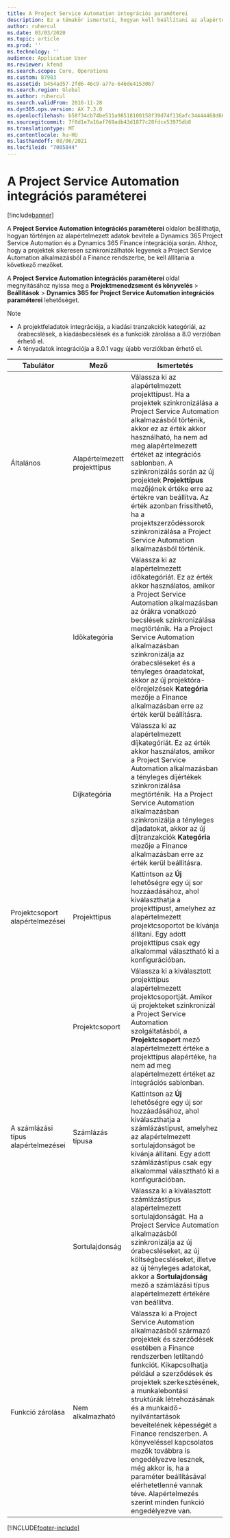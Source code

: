 ```yaml
---
title: A Project Service Automation integrációs paraméterei
description: Ez a témakör ismerteti, hogyan kell beállítani az alapértelmezett adatok bevitelének módját a Microsoft Dynamics 365 for Project Service Automation alkalmazás Microsoft Dynamics 365 Finance rendszerrel való integrációjakor.
author: ruhercul
ms.date: 03/03/2020
ms.topic: article
ms.prod: ''
ms.technology: ''
audience: Application User
ms.reviewer: kfend
ms.search.scope: Core, Operations
ms.custom: 87983
ms.assetid: b454ad57-2fd6-46c9-a77e-646de4153067
ms.search.region: Global
ms.author: ruhercul
ms.search.validFrom: 2016-11-28
ms.dyn365.ops.version: AX 7.3.0
ms.openlocfilehash: b58f34cb74be531a98518100158f39d74f136afc34444468d666cd4e9394af6f
ms.sourcegitcommit: 7f8d1e7a16af769adb43d1877c28fdce53975db8
ms.translationtype: MT
ms.contentlocale: hu-HU
ms.lasthandoff: 08/06/2021
ms.locfileid: "7005844"
---
```

# <a name="project-service-automation-integration-parameters"></a>A Project Service Automation integrációs paraméterei

[!include[banner](../includes/banner.md)]

A **Project Service Automation integrációs paraméterei** oldalon beállíthatja, hogyan történjen az alapértelmezett adatok bevitele a Dynamics 365 Project Service Automation és a Dynamics 365 Finance integrációja során. Ahhoz, hogy a projektek sikeresen szinkronizálhatók legyenek a Project Service Automation alkalmazásból a Finance rendszerbe, be kell állítania a következő mezőket.

A **Project Service Automation integrációs paraméterei** oldal megnyitásához nyissa meg a **Projektmenedzsment és könyvelés** \> **Beállítások** \> **Dynamics 365 for Project Service Automation integrációs paraméterei** lehetőséget. 

> [!NOTE]
> - A projektfeladatok integrációja, a kiadási tranzakciók kategóriái, az órabecslések, a kiadásbecslések és a funkciók zárolása a 8.0 verzióban érhető el.
> - A tényadatok integrációja a 8.0.1 vagy újabb verziókban érhető el.


| Tabulátor                    | Mező                | Ismertetés |
|------------------------|----------------------|-------------|
| Általános                | Alapértelmezett projekttípus | Válassza ki az alapértelmezett projekttípust. Ha a projektek szinkronizálása a Project Service Automation alkalmazásból történik, akkor ez az érték akkor használható, ha nem ad meg alapértelmezett értéket az integrációs sablonban. A szinkronizálás során az új projektek **Projekttípus** mezőjének értéke erre az értékre van beállítva. Az érték azonban frissíthető, ha a projektszerződéssorok szinkronizálása a Project Service Automation alkalmazásból történik. |
|                        | Időkategória        | Válassza ki az alapértelmezett időkategóriát. Ez az érték akkor használatos, amikor a Project Service Automation alkalmazásban az órákra vonatkozó becslések szinkronizálása megtörténik. Ha a Project Service Automation alkalmazásban szinkronizálja az órabecsléseket és a tényleges óraadatokat, akkor az új projektóra-előrejelzések **Kategória** mezője a Finance alkalmazásban erre az érték kerül beállításra. |
|                        | Díjkategória         | Válassza ki az alapértelmezett díjkategóriát. Ez az érték akkor használatos, amikor a Project Service Automation alkalmazásban a tényleges díjértékek szinkronizálása megtörténik. Ha a Project Service Automation alkalmazásban szinkronizálja a tényleges díjadatokat, akkor az új díjtranzakciók **Kategória** mezője a Finance alkalmazásban erre az érték kerül beállításra. |
| Projektcsoport alapértelmezései | Projekttípus         | Kattintson az **Új** lehetőségre egy új sor hozzáadásához, ahol kiválaszthatja a projekttípust, amelyhez az alapértelmezett projektcsoportot be kívánja állítani. Egy adott projekttípus csak egy alkalommal választható ki a konfigurációban. |
|                        | Projektcsoport        | Válassza ki a kiválasztott projekttípus alapértelmezett projektcsoportját. Amikor új projekteket szinkronizál a Project Service Automation szolgáltatásból, a **Projektcsoport** mező alapértelmezett értéke a projekttípus alapértéke, ha nem ad meg alapértelmezett értéket az integrációs sablonban. |
| A számlázási típus alapértelmezései  | Számlázás típusa         | Kattintson az **Új** lehetőségre egy új sor hozzáadásához, ahol kiválaszthatja a számlázástípust, amelyhez az alapértelmezett sortulajdonságot be kívánja állítani. Egy adott számlázástípus csak egy alkalommal választható ki a konfigurációban. |
|                        | Sortulajdonság        | Válassza ki a kiválasztott számlázástípus alapértelmezett sortulajdonságát. Ha a Project Service Automation alkalmazásból szinkronizálja az új órabecsléseket, az új költségbecsléseket, illetve az új tényleges adatokat, akkor a **Sortulajdonság** mező a számlázási típus alapértelmezett értékére van beállítva. |
| Funkció zárolása  | Nem alkalmazható       | Válassza ki a Project Service Automation alkalmazásból származó projektek és szerződések esetében a Finance rendszerben letiltandó funkciót. Kikapcsolhatja például a szerződések és projektek szerkesztésének, a munkalebontási struktúrák létrehozásának és a munkaidő-nyilvántartások beveitelének képességét a Finance rendszerben. A könyveléssel kapcsolatos mezők továbbra is engedélyezve lesznek, még akkor is, ha a paraméter beállításával elérhetetlenné vannak téve. Alapértelmezés szerint minden funkció engedélyezve van. |


[!INCLUDE[footer-include](../includes/footer-banner.md)]